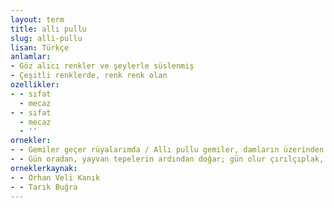 ```yaml
---
layout: term
title: allı pullu
slug: alli-pullu
lisan: Türkçe
anlamlar:
- Göz alıcı renkler ve şeylerle süslenmiş
- Çeşitli renklerde, renk renk olan
ozellikler:
- - sıfat
  - mecaz
- - sıfat
  - mecaz
  - ''
ornekler:
- - Gemiler geçer rüyalarımda / Allı pullu gemiler, damların üzerinden
- - Gün oradan, yayvan tepelerin ardından doğar; gün olur çırılçıplak, bakır kızılı ve koskocaman, gün olur allı pullu bulutların arasından ve altınlaşarak…
orneklerkaynak:
- - Orhan Veli Kanık
- - Tarık Buğra
---
```

